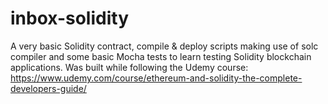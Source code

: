 # inbox-solidity
A very basic Solidity contract, compile & deploy scripts making use of solc compiler and some basic Mocha tests to learn testing Solidity blockchain applications. Was built while following the Udemy course: https://www.udemy.com/course/ethereum-and-solidity-the-complete-developers-guide/
